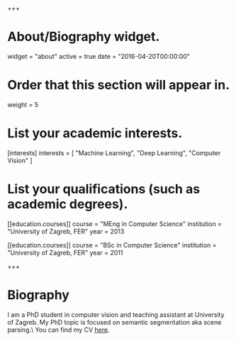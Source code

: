+++
# About/Biography widget.
widget = "about"
active = true
date = "2016-04-20T00:00:00"

# Order that this section will appear in.
weight = 5

# List your academic interests.
[interests]
  interests = [
    "Machine Learning",
    "Deep Learning",
    "Computer Vision"
  ]

# List your qualifications (such as academic degrees).

[[education.courses]]
  course = "MEng in Computer Science"
  institution = "University of Zagreb, FER"
  year = 2013

[[education.courses]]
  course = "BSc in Computer Science"
  institution = "University of Zagreb, FER"
  year = 2011
 
+++

# Biography

I am a PhD student in computer vision and teaching assistant at University of Zagreb.
My PhD topic is focused on semantic segmentation aka scene parsing.\\
You can find my CV [here](ss).
